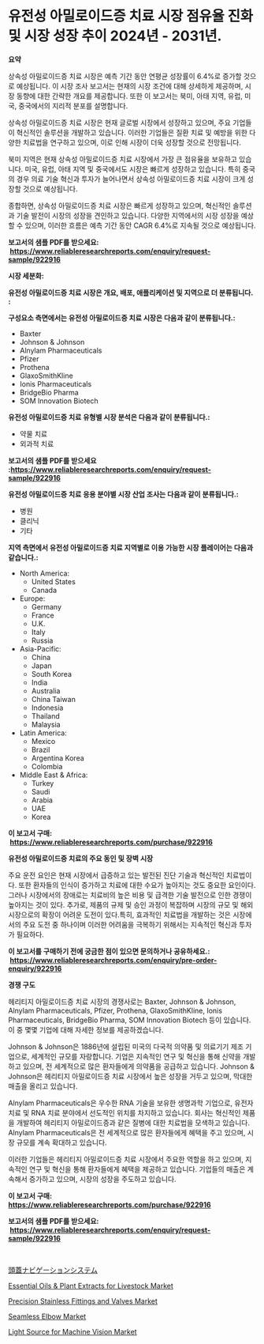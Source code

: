 <p><h1>유전성 아밀로이드증 치료 시장 점유율 진화 및 시장 성장 추이 2024년 - 2031년.</h1></p><p><strong>요약</strong></p>
<p><p>상속성 아밀로이드증 치료 시장은 예측 기간 동안 연평균 성장률이 6.4%로 증가할 것으로 예상됩니다. 이 시장 조사 보고서는 현재의 시장 조건에 대해 상세하게 제공하며, 시장 동향에 대한 간략한 개요를 제공합니다. 또한 이 보고서는 북미, 아태 지역, 유럽, 미국, 중국에서의 지리적 분포를 설명합니다.</p><p>상속성 아밀로이드증 치료 시장은 현재 글로벌 시장에서 성장하고 있으며, 주요 기업들이 혁신적인 솔루션을 개발하고 있습니다. 이러한 기업들은 질환 치료 및 예방을 위한 다양한 치료법을 연구하고 있으며, 이로 인해 시장이 더욱 성장할 것으로 전망됩니다.</p><p>북미 지역은 현재 상속성 아밀로이드증 치료 시장에서 가장 큰 점유율을 보유하고 있습니다. 미국, 유럽, 아태 지역 및 중국에서도 시장은 빠르게 성장하고 있습니다. 특히 중국의 경우 의료 기술 혁신과 투자가 늘어나면서 상속성 아밀로이드증 치료 시장이 크게 성장할 것으로 예상됩니다.</p><p>종합하면, 상속성 아밀로이드증 치료 시장은 빠르게 성장하고 있으며, 혁신적인 솔루션과 기술 발전이 시장의 성장을 견인하고 있습니다. 다양한 지역에서의 시장 성장을 예상할 수 있으며, 이러한 흐름은 예측 기간 동안 CAGR 6.4%로 지속될 것으로 예상됩니다.</p></p>
<p><strong>보고서의 샘플 PDF를 받으세요: &nbsp;<a href="https://www.reliableresearchreports.com/enquiry/request-sample/922916">https://www.reliableresearchreports.com/enquiry/request-sample/922916</a></strong></p>
<p><strong>시장 세분화:</strong></p>
<p><strong> 유전성 아밀로이드증 치료 시장은 개요, 배포, 애플리케이션 및 지역으로 더 분류됩니다. :</strong></p>
<p><strong>구성요소 측면에서는 유전성 아밀로이드증 치료 시장은 다음과 같이 분류됩니다.:</strong></p>
<p><ul><li>Baxter</li><li>Johnson & Johnson</li><li>Alnylam Pharmaceuticals</li><li>Pfizer</li><li>Prothena</li><li>GlaxoSmithKline</li><li>Ionis Pharmaceuticals</li><li>BridgeBio Pharma</li><li>SOM Innovation Biotech</li></ul></p>
<p><strong> 유전성 아밀로이드증 치료 유형별 시장 분석은 다음과 같이 분류됩니다.:</strong></p>
<p><ul><li>약물 치료</li><li>외과적 치료</li></ul></p>
<p><strong>보고서의 샘플 PDF를 받으세요 :<a href="https://www.reliableresearchreports.com/enquiry/request-sample/922916">https://www.reliableresearchreports.com/enquiry/request-sample/922916</a></strong></p>
<p><strong> 유전성 아밀로이드증 치료 응용 분야별 시장 산업 조사는 다음과 같이 분류됩니다.:</strong></p>
<p><ul><li>병원</li><li>클리닉</li><li>기타</li></ul></p>
<p><strong>지역 측면에서 유전성 아밀로이드증 치료 지역별로 이용 가능한 시장 플레이어는 다음과 같습니다.:</strong></p>
<p><ul>
    <li>
        North America:
        <ul>
            <li>United States</li>
            <li>Canada</li>
        </ul>
    </li>
    <li>
        Europe:
        <ul>
            <li>Germany</li>
            <li>France</li>
            <li>U.K.</li>
            <li>Italy</li>
            <li>Russia</li>
        </ul>
    </li>
    <li>
        Asia-Pacific:
        <ul>
            <li>China</li>
            <li>Japan</li>
            <li>South Korea</li>
            <li>India</li>
            <li>Australia</li>
            <li>China Taiwan</li>
            <li>Indonesia</li>
            <li>Thailand</li>
            <li>Malaysia</li>
        </ul>
    </li>
    <li>
        Latin America:
        <ul>
            <li>Mexico</li>
            <li>Brazil</li>
            <li>Argentina Korea</li>
            <li>Colombia</li>
        </ul>
    </li>
    <li>
        Middle East & Africa:
        <ul>
            <li>Turkey</li>
            <li>Saudi</li>
            <li>Arabia</li>
            <li>UAE</li>
            <li>Korea</li>
        </ul>
    </li>
    </ul></p>
<p><strong>이 보고서 구매: &nbsp;<a href="https://www.reliableresearchreports.com/purchase/922916">https://www.reliableresearchreports.com/purchase/922916</a></strong></p>
<p><strong>유전성 아밀로이드증 치료의 주요 동인 및 장벽 시장</strong></p>
<p><p>주요 운전 요인은 현재 시장에서 급증하고 있는 발전된 진단 기술과 혁신적인 치료법이다. 또한 환자들의 인식이 증가하고 치료에 대한 수요가 높아지는 것도 중요한 요인이다. 그러나 시장에서의 장애로는 치료비의 높은 비용 및 급격한 기술 발전으로 인한 경쟁이 높아지는 것이 있다. 추가로, 제품의 규제 및 승인 과정이 복잡하며 시장의 규모 및 해외 시장으로의 확장이 어려운 도전이 있다.특히, 효과적인 치료법을 개발하는 것은 시장에서의 주요 도전 중 하나이며 이러한 어려움을 극복하기 위해서는 지속적인 혁신과 투자가 필요하다.</p></p>
<p><strong>이 보고서를 구매하기 전에 궁금한 점이 있으면 문의하거나 공유하세요.: &nbsp;<a href="https://www.reliableresearchreports.com/enquiry/pre-order-enquiry/922916">https://www.reliableresearchreports.com/enquiry/pre-order-enquiry/922916</a></strong></p>
<p><strong>경쟁 구도</strong></p>
<p><p>헤리티지 아밀로이드증 치료 시장의 경쟁사로는 Baxter, Johnson & Johnson, Alnylam Pharmaceuticals, Pfizer, Prothena, GlaxoSmithKline, Ionis Pharmaceuticals, BridgeBio Pharma, SOM Innovation Biotech 등이 있습니다. 이 중 몇몇 기업에 대해 자세한 정보를 제공하겠습니다.</p><p>Johnson & Johnson은 1886년에 설립된 미국의 다국적 의약품 및 의료기기 제조 기업으로, 세계적인 규모를 자랑합니다. 기업은 지속적인 연구 및 혁신을 통해 신약을 개발하고 있으며, 전 세계적으로 많은 환자들에게 의약품을 공급하고 있습니다. Johnson & Johnson은 헤리티지 아밀로이드증 치료 시장에서 높은 성장을 거두고 있으며, 막대한 매출을 올리고 있습니다.</p><p>Alnylam Pharmaceuticals은 우수한 RNA 기술을 보유한 생명과학 기업으로, 유전자 치료 및 RNA 치료 분야에서 선도적인 위치를 차지하고 있습니다. 회사는 혁신적인 제품을 개발하여 헤리티지 아밀로이드증과 같은 질병에 대한 치료법을 모색하고 있습니다. Alnylam Pharmaceuticals은 전 세계적으로 많은 환자들에게 혜택을 주고 있으며, 시장 규모를 계속 확대하고 있습니다.</p><p>이러한 기업들은 헤리티지 아밀로이드증 치료 시장에서 주요한 역할을 하고 있으며, 지속적인 연구 및 혁신을 통해 환자들에게 혜택을 제공하고 있습니다. 기업들의 매출은 계속해서 증가하고 있으며, 시장의 성장을 주도하고 있습니다.</p></p>
<p><strong>이 보고서 구매: &nbsp; <a href="https://www.reliableresearchreports.com/purchase/922916">https://www.reliableresearchreports.com/purchase/922916</a></strong></p>
<p><strong>보고서의 샘플 PDF를 받으세요: &nbsp;<a href="https://www.reliableresearchreports.com/enquiry/request-sample/922916">https://www.reliableresearchreports.com/enquiry/request-sample/922916</a></strong><strong></strong></p>
<p>&nbsp;</p>
<p><p><a href="https://github.com/mohamedbakry57/Market-Research-Report-List-2/blob/main/8143334182573.md">頭蓋ナビゲーションシステム</a></p><p><a href="https://github.com/FassouRP/Market-Research-Report-List-3/blob/main/essential-oils-plant-extracts-for-livestock-market.md">Essential Oils & Plant Extracts for Livestock Market</a></p><p><a href="https://issuu.com/reportprime-2/docs/precision-stainless-fittings-and-valves-market-siz">Precision Stainless Fittings and Valves Market</a></p><p><a href="https://issuu.com/reportprime-2/docs/seamless-elbow-market-size-2030.pptx">Seamless Elbow Market</a></p><p><a href="https://github.com/rahu1506/Market-Research-Report-List-3/blob/main/light-source-for-machine-vision-market.md">Light Source for Machine Vision Market</a></p></p>